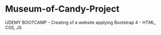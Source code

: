 # Museum-of-Candy-Project
UDEMY BOOTCAMP - Creating of a website applying Bootstrap 4 - HTML, CSS, JS

